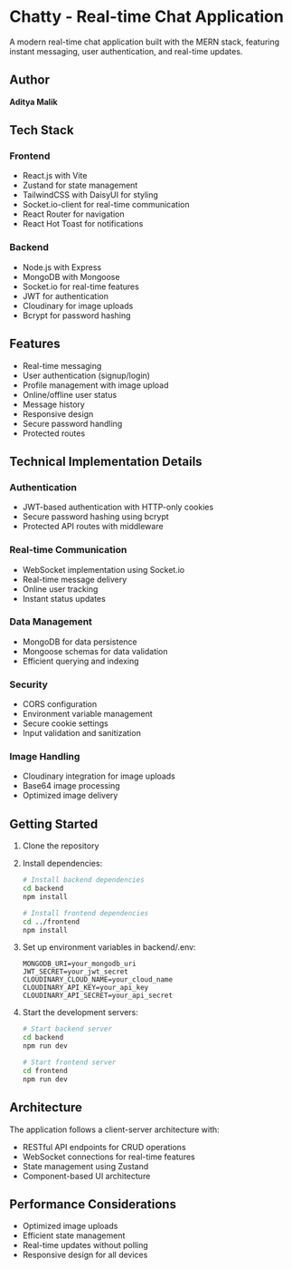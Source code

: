 # Chatty - Real-time Chat Application

A modern real-time chat application built with the MERN stack, featuring instant messaging, user authentication, and real-time updates.

## Author

**Aditya Malik**

## Tech Stack

### Frontend

- React.js with Vite
- Zustand for state management
- TailwindCSS with DaisyUI for styling
- Socket.io-client for real-time communication
- React Router for navigation
- React Hot Toast for notifications

### Backend

- Node.js with Express
- MongoDB with Mongoose
- Socket.io for real-time features
- JWT for authentication
- Cloudinary for image uploads
- Bcrypt for password hashing

## Features

- Real-time messaging
- User authentication (signup/login)
- Profile management with image upload
- Online/offline user status
- Message history
- Responsive design
- Secure password handling
- Protected routes

## Technical Implementation Details

### Authentication

- JWT-based authentication with HTTP-only cookies
- Secure password hashing using bcrypt
- Protected API routes with middleware

### Real-time Communication

- WebSocket implementation using Socket.io
- Real-time message delivery
- Online user tracking
- Instant status updates

### Data Management

- MongoDB for data persistence
- Mongoose schemas for data validation
- Efficient querying and indexing

### Security

- CORS configuration
- Environment variable management
- Secure cookie settings
- Input validation and sanitization

### Image Handling

- Cloudinary integration for image uploads
- Base64 image processing
- Optimized image delivery

## Getting Started

1. Clone the repository
2. Install dependencies:

   ```bash
   # Install backend dependencies
   cd backend
   npm install

   # Install frontend dependencies
   cd ../frontend
   npm install
   ```

3. Set up environment variables in backend/.env:
   ```
   MONGODB_URI=your_mongodb_uri
   JWT_SECRET=your_jwt_secret
   CLOUDINARY_CLOUD_NAME=your_cloud_name
   CLOUDINARY_API_KEY=your_api_key
   CLOUDINARY_API_SECRET=your_api_secret
   ```
4. Start the development servers:

   ```bash
   # Start backend server
   cd backend
   npm run dev

   # Start frontend server
   cd frontend
   npm run dev
   ```

## Architecture

The application follows a client-server architecture with:

- RESTful API endpoints for CRUD operations
- WebSocket connections for real-time features
- State management using Zustand
- Component-based UI architecture

## Performance Considerations

- Optimized image uploads
- Efficient state management
- Real-time updates without polling
- Responsive design for all devices

